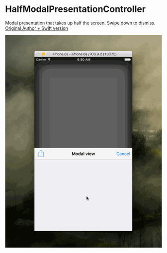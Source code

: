 # HalfModalPresentationController
Modal presentation that takes up half the screen. Swipe down to dismiss.
[Original Author + Swift version](https://github.com/martinnormark/HalfModalPresentationController)

![](assets/half-modal-presentation.gif)
